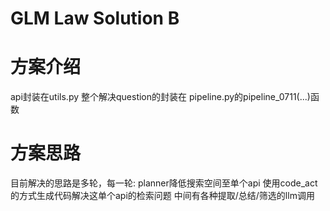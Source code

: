 # GLM Law Solution B

# 方案介绍

api封装在utils.py
整个解决question的封装在 pipeline.py的pipeline_0711(...)函数

# 方案思路

目前解决的思路是多轮，每一轮:
planner降低搜索空间至单个api
使用code_act的方式生成代码解决这单个api的检索问题
中间有各种提取/总结/筛选的llm调用